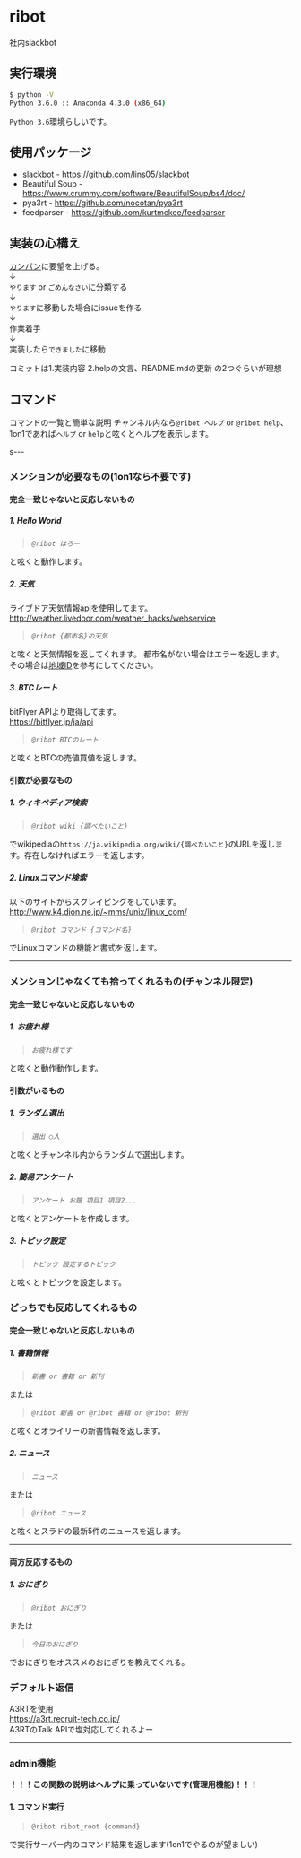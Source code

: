 # ribot
社内slackbot
## 実行環境
```bash
$ python -V
Python 3.6.0 :: Anaconda 4.3.0 (x86_64)
```
`Python 3.6`環境らしいです。

## 使用パッケージ
- slackbot - https://github.com/lins05/slackbot  
- Beautiful Soup - https://www.crummy.com/software/BeautifulSoup/bs4/doc/
- pya3rt - https://github.com/nocotan/pya3rt
- feedparser - https://github.com/kurtmckee/feedparser

## 実装の心構え
[カンバン](https://github.com/urchin-hat/ribot/projects/1)に要望を上げる。  
↓  
`やります` or `ごめんなさい`に分類する  
↓  
`やります`に移動した場合にissueを作る  
↓  
作業着手    
↓  
実装したら`できました`に移動

コミットは1.実装内容 2.helpの文言、README.mdの更新 の2つぐらいが理想

## コマンド
コマンドの一覧と簡単な説明
チャンネル内なら`@ribot ヘルプ` or `@ribot help`、1on1であれば`ヘルプ` or `help`と呟くとヘルプを表示します。

s---
### メンションが必要なもの(1on1なら不要です)
#### 完全一致じゃないと反応しないもの
##### 1. Hello World
> _`@ribot はろー`_

と呟くと動作します。
##### 2. 天気
ライブドア天気情報apiを使用してます。  
http://weather.livedoor.com/weather_hacks/webservice
> _`@ribot {都市名}の天気`_

と呟くと天気情報を返してくれます。
都市名がない場合はエラーを返します。その場合は[地域ID](http://weather.livedoor.com/forecast/rss/primary_area.xml)を参考にしてください。
##### 3. BTCレート
bitFlyer APIより取得してます。  
https://bitflyer.jp/ja/api
> _`@ribot BTCのレート`_

と呟くとBTCの売値買値を返します。
#### 引数が必要なもの
##### 1. ウィキペディア検索
> _`@ribot wiki {調べたいこと}`_

でwikipediaの`https://ja.wikipedia.org/wiki/{調べたいこと}`のURLを返します。存在しなければエラーを返します。
##### 2. Linuxコマンド検索
以下のサイトからスクレイピングをしています。
http://www.k4.dion.ne.jp/~mms/unix/linux_com/

> _`@ribot コマンド {コマンド名}`_

でLinuxコマンドの機能と書式を返します。

---
### メンションじゃなくても拾ってくれるもの(チャンネル限定)
#### 完全一致じゃないと反応しないもの
##### 1. お疲れ様
> _`お疲れ様です`_

と呟くと動作動作します。
#### 引数がいるもの
##### 1. ランダム選出
> _`選出 ○人`_

と呟くとチャンネル内からランダムで選出します。　
##### 2. 簡易アンケート
> _`アンケート お題 項目1 項目2...`_

と呟くとアンケートを作成します。
##### 3. トピック設定
> _`トピック 設定するトピック`_

と呟くとトピックを設定します。

### どっちでも反応してくれるもの
#### 完全一致じゃないと反応しないもの
##### 1. 書籍情報
> _`新書 or 書籍 or 新刊`_

または
>_`@ribot 新書 or @ribot 書籍 or @ribot 新刊`_

と呟くとオライリーの新書情報を返します。
##### 2. ニュース
> _`ニュース`_

または
> _`@ribot ニュース`_

と呟くとスラドの最新5件のニュースを返します。

---
#### 両方反応するもの
##### 1. おにぎり
>_`@ribot おにぎり`_

または
>_`今日のおにぎり`_

でおにぎりをオススメのおにぎりを教えてくれる。
### デフォルト返信
A3RTを使用  
https://a3rt.recruit-tech.co.jp/  
A3RTのTalk APIで塩対応してくれるよー

---
### admin機能
**！！！この関数の説明はヘルプに乗っていないです(管理用機能)！！！**
#### 1. コマンド実行
>`@ribot ribot_root {command}`

で実行サーバー内のコマンド結果を返します(1on1でやるのが望ましい)
